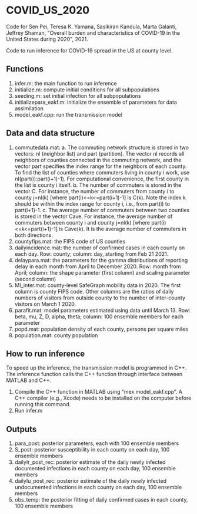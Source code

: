 # COVID_US_2020

Code for Sen Pei, Teresa K. Yamana, Sasikiran Kandula, Marta Galanti, Jeffrey Shaman, "Overall burden and characteristics of COVID-19 in the United States during 2020", 2021.

Code to run inference for COVID-19 spread in the US at county level.

## Functions
1. infer.m: the main function to run inference
2. initialize.m: compute initial conditions for all subpopulations
3. seeding.m: set initial infection for all subpopulations
4. initializepara_eakf.m: initialize the ensemble of parameters for data assimilation
5. model_eakf.cpp: run the transmission model

## Data and data structure
1. commutedata.mat:
a. The commuting network structure is stored in two vectors: nl (neighbor list) and part (partition). The vector nl records all neighbors of counties connected in the commuting network, and the vector part specifies the index range for the neighbors of each county. To find the list of counties where commuters living in county i work, use nl(part(i):part(i+1)-1). For computational convenience, the first county in the list is county i itself.
b. The number of commuters is stored in the vector C. For instance, the number of commuters from county i to county j=nl(k) [where part(i)<=k<=part(i+1)-1] is C(k). Note the index k should be within the index range for county i, i.e., from part(i) to part(i+1)-1.
c. The average number of commuters between two counties is stored in the vector Cave. For instance, the average number of commuters between county i and county j=nl(k) [where part(i)<=k<=part(i+1)-1] is Cave(k). It is the average number of commuters in both directions.
2. countyfips.mat: the FIPS code of US counties
3. dailyincidence.mat: the number of confirmed cases in each county on each day. Row: county; column: day, starting from Feb 21 2021.
4. delaypara.mat: the parameters for the gamma distributions of reporting delay in each month from April to December 2020. Row: month from April; column: the shape parameter (first column) and scaling parameter (second column)
5. MI_inter.mat: county-level SafeGraph mobility data in 2020. The first column is county FIPS code. Other columns are the ratios of daily numbers of visitors from outside county to the number of inter-county visitors on March 1 2020.
6. parafit.mat: model parameters estimated using data until March 13. Row: beta, mu, Z, D, alpha, theta; column: 100 ensemble members for each parameter
7. popd.mat: population density of each county, persons per square miles
8. population.mat: county population

## How to run inference
To speed up the inference, the transmission model is programmed in C++. The inference function calls the C++ function through interface between MATLAB and C++.

1. Compile the C++ function in MATLAB using “mex model_eakf.cpp”. A C++ compiler (e.g., Xcode) needs to be installed on the computer before running this command.
2. Run infer.m

## Outputs
1. para_post: posterior parameters, each with 100 ensemble members
2. S_post: posterior susceptibility in each county on each day, 100 ensemble members
3. dailyIr_post_rec: posterior estimate of the daily newly infected documented infections in each county on each day, 100 ensemble members
4. dailyIu_post_rec: posterior estimate of the daily newly infected undocumented infections in each county on each day, 100 ensemble members
5. obs_temp: the posterior fitting of daily confirmed cases in each county, 100 ensemble members


